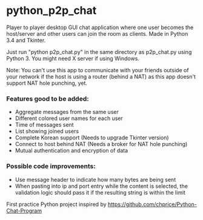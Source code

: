 # python_p2p_chat
Player to player desktop GUI chat application where one user becomes the host/server and other users can join the room as clients. Made in Python 3.4 and Tkinter.

Just run "python p2p_chat.py" in the same directory as p2p_chat.py using Python 3. You might need X server if using Windows.

Note: You can't use this app to communicate with your friends outside of your network if the host is using a router (behind a NAT) as this app doesn't support NAT hole punching, yet.

### Features good to be added:
- Aggregate messages from the same user
- Different colored user names for each user
- Time of messages sent
- List showing joined users
- Complete Korean support (Needs to upgrade Tkinter version)
- Connect to host behind NAT (Needs a broker for NAT hole punching)
- Mutual authentication and encryption of data


### Possible code improvements:
- Use message header to indicate how many bytes are being sent
- When pasting into ip and port entry while the content is selected, the validation logic should pass it if the resulting string is within the limit


First practice Python project inspired by https://github.com/chprice/Python-Chat-Program
